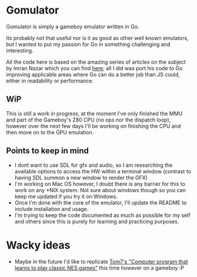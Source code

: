 # Gomulator

Gomulator is simply a gameboy emulator written in Go.

Its probably not that useful nor is it as good as other well known emulators, but I wanted to put my passion for Go in something challenging and interesting.

All the code here is based on the amazing series of articles on the subject by Imran Nazar which you can find [here](http://imrannazar.com/GameBoy-Emulation-in-JavaScript%3a-The-CPU); all I did was port his code to Go improving applicable areas where Go can do a better job than JS could, either in readability or performance.

## WiP

This is still a work in progress, at the moment I've only finished the MMU and part of the Gameboy's Z80 CPU (no ops nor the dispatch loop), however over the next few days I'll be working on finishing the CPU and then move on to the GPU emulation.

## Points to keep in mind

* I dont want to use SDL for gfx and audio, so I am researching the available options to access the HW within a terminal window (contrast to having SDL summon a new window to render the GFX)
* I'm working on Mac OS however, I doubt there is any barrier for this to work on any *NIX system. Not sure about windows though so you can keep me updated if you try it on Windows.
* Once I'm done with the core of the emulator, I'll update the README to include installation and usage.
* I'm trying to keep the code documented as much as possible for my self and others since this is purely for learning and practicing purposes.

# Wacky ideas

* Maybe in the future I'd like to replicate [Tom7's "Computer program that learns to play classic NES games"](https://www.youtube.com/watch?v=xOCurBYI_gY) this time however on a gameboy :P 
